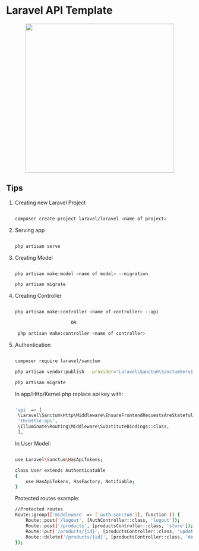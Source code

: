 # Laravel API Template

<p align="center"><a href="https://laravel.com" target="_blank"><img src="https://raw.githubusercontent.com/laravel/art/master/logo-lockup/5%20SVG/2%20CMYK/1%20Full%20Color/laravel-logolockup-cmyk-red.svg" width="400"></a></p>

## Tips

1. Creating new Laravel Project

   ```sh

   composer create-project laravel/laravel <name of project>

   ```

2. Serving app

   ```sh

   php artisan serve

   ```
3. Creating Model

   ```sh

   php artisan make:model <name of model> --migration

   php artisan migrate

   ```
4. Creating Controller

   ```sh

   php artisan make:controller <name of controller> --api

                        OR

    php artisan make:controller <name of controller>

   ```

4. Authentication

   ```sh

   composer require laravel/sanctum

   php artisan vendor:publish --provider="Laravel\Sanctum\SanctumServiceProvider"

   php artisan migrate

   ```
   In app/Http/Kernel.php replace api key with:

   ```sh

   'api' => [
    \Laravel\Sanctum\Http\Middleware\EnsureFrontendRequestsAreStateful::class,
    'throttle:api',
    \Illuminate\Routing\Middleware\SubstituteBindings::class,
    ],

    ```
    In User Model:
    ```sh

    use Laravel\Sanctum\HasApiTokens;

    class User extends Authenticatable
    {
        use HasApiTokens, HasFactory, Notifiable;
    }

    ```

    Protected routes example:
    ```sh
    //Protected routes
    Route::group(['middleware' => ['auth:sanctum']], function () {
        Route::post('/logout', [AuthController::class, 'logout']);
        Route::post('/products', [productsController::class, 'store']);
        Route::put('/products/{id}', [productsController::class, 'update']);
        Route::delete('/products/{id}', [productsController::class, 'destroy']);
    });
    ```